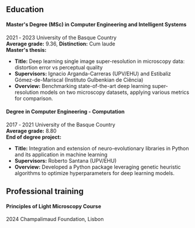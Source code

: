 ## Education

<div class="markdown-content">
  <h4>Master's Degree (MSc) in Computer Engineering and Intelligent Systems</h4>
  <i class="fa-solid fa-calendar-days"></i> 2021 ‐ 2023
  <i class="fa-solid fa-location-dot"></i> University of the Basque Country <br />
  <i class="fa-solid fa-graduation-cap"></i> <b>Average grade:</b> 9.36, <b>Distinction:</b> Cum laude <br />
  <i class="fa-solid fa-book"></i> <b>Master's thesis:</b> <br />
  <ul>
    <li><b>Title:</b> Deep learning single image super-resolution in microscopy data: distortion error vs perceptual quality</li>
    <li><b>Supervisors:</b> Ignacio Arganda-Carreras (UPV/EHU) and Estibaliz Gómez-de-Mariscal (Instituto Gulbenkian de Ciência)</li>
    <li><b>Overview:</b> Benchmarking state-of-the-art deep learning super-resolution models on two microscopy datasets, applying various metrics for comparison.</li>
  </ul>
</div>

<div class="markdown-content">
  <h4>Degree in Computer Engineering - Computation</h4>
  <i class="fa-solid fa-calendar-days"></i> 2017 ‐ 2021
  <i class="fa-solid fa-location-dot"></i> University of the Basque Country <br />
  <i class="fa-solid fa-graduation-cap"></i> <b>Average grade:</b> 8.80 <br />
  <i class="fa-solid fa-book"></i> <b>End of degree project:</b> <br />
  <ul>
    <li><b>Title:</b> Integration and extension of neuro-evolutionary libraries in Python and its application in machine learning</li>
    <li><b>Supervisors:</b> Roberto Santana (UPV/EHU)</li>
    <li><b>Overview:</b> Developed a Python package leveraging genetic heuristic algorithms to optimize hyperparameters for deep learning models.</li>
  </ul>
</div>

## Professional training

<div class="markdown-content">
  <h4>Principles of Light Microscopy Course</h4>
  <i class="fa-solid fa-calendar-days"></i> 2024
  <i class="fa-solid fa-location-dot"></i> Champalimaud Foundation, Lisbon
</div>